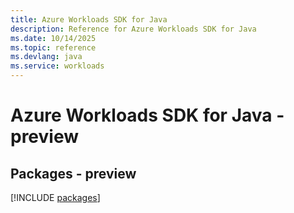 ```yaml
---
title: Azure Workloads SDK for Java
description: Reference for Azure Workloads SDK for Java
ms.date: 10/14/2025
ms.topic: reference
ms.devlang: java
ms.service: workloads
---
```

# Azure Workloads SDK for Java - preview
## Packages - preview
[!INCLUDE [packages](workloads-index.md)]